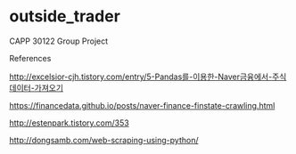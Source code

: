 # outside_trader
CAPP 30122 Group Project

References

http://excelsior-cjh.tistory.com/entry/5-Pandas를-이용한-Naver금융에서-주식데이터-가져오기

https://financedata.github.io/posts/naver-finance-finstate-crawling.html

http://estenpark.tistory.com/353

http://dongsamb.com/web-scraping-using-python/
